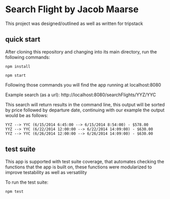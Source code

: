 # Search Flight by Jacob Maarse

This project was designed/outlined as well as written for tripstack

## quick start

After cloning this repository and changing into its main directory, run the following commands:

```
npm install

npm start

```

Following those commands you will find the app running at localhost:8080

Example search (as a url): http://localhost:8080/searchFlights/YYZ/YYC

This search will return results in the command line, this output will be sorted by price followed by departure date,
continuing with our example the output would be as follows: 

```
YYZ --> YYC (6/15/2014 6:45:00 --> 6/15/2014 8:54:00) - $578.00
YYZ --> YYC (6/22/2014 12:00:00 --> 6/22/2014 14:09:00) - $630.00
YYZ --> YYC (6/26/2014 12:00:00 --> 6/26/2014 14:09:00) - $630.00
```

## test suite

This app is supported with test suite coverage, that automates checking the functions that the app is built on, these functions were modularized to improve testability as well as versatility

To run the test suite:

```
npm test
```